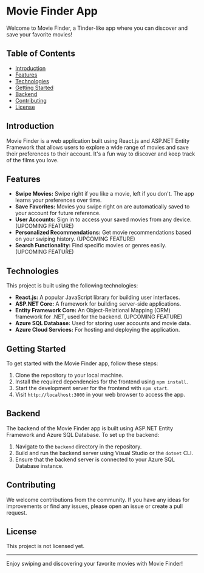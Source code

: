 # Movie Finder App

Welcome to Movie Finder, a Tinder-like app where you can discover and save your favorite movies!

## Table of Contents
- [Introduction](#introduction)
- [Features](#features)
- [Technologies](#technologies)
- [Getting Started](#getting-started)
- [Backend](#backend)
- [Contributing](#contributing)
- [License](#license)

## Introduction

Movie Finder is a web application built using React.js and ASP.NET Entity Framework that allows users to explore a wide range of movies and save their preferences to their account. It's a fun way to discover and keep track of the films you love.

## Features

- **Swipe Movies:** Swipe right if you like a movie, left if you don't. The app learns your preferences over time.
- **Save Favorites:** Movies you swipe right on are automatically saved to your account for future reference.
- **User Accounts:** Sign in to access your saved movies from any device. (UPCOMING FEATURE)
- **Personalized Recommendations:** Get movie recommendations based on your swiping history. (UPCOMING FEATURE)
- **Search Functionality:** Find specific movies or genres easily. (UPCOMING FEATURE)

## Technologies

This project is built using the following technologies:

- **React.js:** A popular JavaScript library for building user interfaces.
- **ASP.NET Core:** A framework for building server-side applications.
- **Entity Framework Core:** An Object-Relational Mapping (ORM) framework for .NET, used for the backend. (UPCOMING FEATURE)
- **Azure SQL Database:** Used for storing user accounts and movie data.
- **Azure Cloud Services:** For hosting and deploying the application.

## Getting Started

To get started with the Movie Finder app, follow these steps:

1. Clone the repository to your local machine.
2. Install the required dependencies for the frontend using `npm install`.
3. Start the development server for the frontend with `npm start`.
4. Visit `http://localhost:3000` in your web browser to access the app.

## Backend

The backend of the Movie Finder app is built using ASP.NET Entity Framework and Azure SQL Database. To set up the backend:

1. Navigate to the `backend` directory in the repository.
2. Build and run the backend server using Visual Studio or the `dotnet` CLI.
3. Ensure that the backend server is connected to your Azure SQL Database instance.

## Contributing

We welcome contributions from the community. If you have any ideas for improvements or find any issues, please open an issue or create a pull request.

## License

This project is not licensed yet.

---

Enjoy swiping and discovering your favorite movies with Movie Finder!
